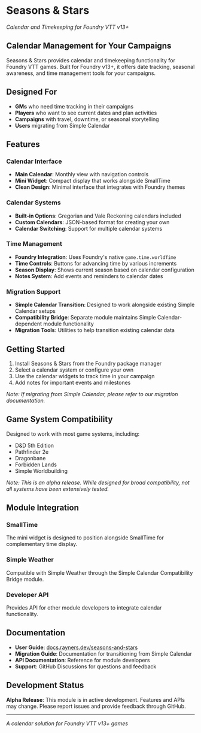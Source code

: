 # Seasons & Stars

_Calendar and Timekeeping for Foundry VTT v13+_

## Calendar Management for Your Campaigns

Seasons & Stars provides calendar and timekeeping functionality for Foundry VTT games. Built for Foundry v13+, it offers date tracking, seasonal awareness, and time management tools for your campaigns.

## Designed For

- **GMs** who need time tracking in their campaigns
- **Players** who want to see current dates and plan activities
- **Campaigns** with travel, downtime, or seasonal storytelling
- **Users** migrating from Simple Calendar

## Features

### **Calendar Interface**

- **Main Calendar**: Monthly view with navigation controls
- **Mini Widget**: Compact display that works alongside SmallTime
- **Clean Design**: Minimal interface that integrates with Foundry themes

### **Calendar Systems**

- **Built-in Options**: Gregorian and Vale Reckoning calendars included
- **Custom Calendars**: JSON-based format for creating your own
- **Calendar Switching**: Support for multiple calendar systems

### **Time Management**

- **Foundry Integration**: Uses Foundry's native `game.time.worldTime`
- **Time Controls**: Buttons for advancing time by various increments
- **Season Display**: Shows current season based on calendar configuration
- **Notes System**: Add events and reminders to calendar dates

### **Migration Support**

- **Simple Calendar Transition**: Designed to work alongside existing Simple Calendar setups
- **Compatibility Bridge**: Separate module maintains Simple Calendar-dependent module functionality
- **Migration Tools**: Utilities to help transition existing calendar data

## Getting Started

1. Install Seasons & Stars from the Foundry package manager
2. Select a calendar system or configure your own
3. Use the calendar widgets to track time in your campaign
4. Add notes for important events and milestones

_Note: If migrating from Simple Calendar, please refer to our migration documentation._

## Game System Compatibility

Designed to work with most game systems, including:

- D&D 5th Edition
- Pathfinder 2e
- Dragonbane
- Forbidden Lands
- Simple Worldbuilding

_Note: This is an alpha release. While designed for broad compatibility, not all systems have been extensively tested._

## Module Integration

### **SmallTime**

The mini widget is designed to position alongside SmallTime for complementary time display.

### **Simple Weather**

Compatible with Simple Weather through the Simple Calendar Compatibility Bridge module.

### **Developer API**

Provides API for other module developers to integrate calendar functionality.

## Documentation

- **User Guide**: [docs.rayners.dev/seasons-and-stars](https://docs.rayners.dev/seasons-and-stars)
- **Migration Guide**: Documentation for transitioning from Simple Calendar
- **API Documentation**: Reference for module developers
- **Support**: GitHub Discussions for questions and feedback

## Development Status

**Alpha Release**: This module is in active development. Features and APIs may change. Please report issues and provide feedback through GitHub.

---

_A calendar solution for Foundry VTT v13+ games_
